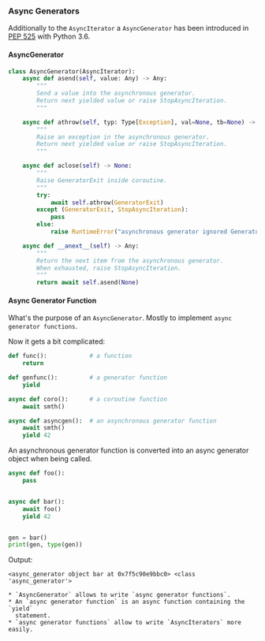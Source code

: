 ### Async Generators

Additionally to the `AsyncIterator` a `AsyncGenerator` has been introduced in
[PEP 525](https://peps.python.org/pep-0525/) with Python 3.6.

#### AsyncGenerator

```python
class AsyncGenerator(AsyncIterator):
    async def asend(self, value: Any) -> Any:
        """
        Send a value into the asynchronous generator.
        Return next yielded value or raise StopAsyncIteration.
        """

    async def athrow(self, typ: Type[Exception], val=None, tb=None) -> Any:
        """
        Raise an exception in the asynchronous generator.
        Return next yielded value or raise StopAsyncIteration.
        """

    async def aclose(self) -> None:
        """
        Raise GeneratorExit inside coroutine.
        """
        try:
            await self.athrow(GeneratorExit)
        except (GeneratorExit, StopAsyncIteration):
            pass
        else:
            raise RuntimeError("asynchronous generator ignored GeneratorExit")

    async def __anext__(self) -> Any:
        """
        Return the next item from the asynchronous generator.
        When exhausted, raise StopAsyncIteration.
        """
        return await self.asend(None)
```

#### Async Generator Function

What's the purpose of an `AsyncGenerator`. Mostly to implement `async generator
functions`.

Now it gets a bit complicated:

```python
def func():            # a function
    return

def genfunc():         # a generator function
    yield

async def coro():      # a coroutine function
    await smth()

async def asyncgen():  # an asynchronous generator function
    await smth()
    yield 42
```

An asynchronous generator function is converted into an async generator object
when being called.

```python
async def foo():
    pass


async def bar():
    await foo()
    yield 42


gen = bar()
print(gen, type(gen))
```

Output:

```
<async_generator object bar at 0x7f5c90e9bbc0> <class 'async_generator'>
```


```{admonition} Summary
* `AsyncGenerator` allows to write `async generator functions`.
* An `async generator function` is an async function containing the `yield`
  statement.
* `async generator functions` allow to write `AsyncIterators` more easily.
```
